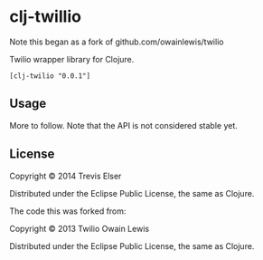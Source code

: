 # clj-twillio

Note this began as a fork of github.com/owainlewis/twilio

Twilio wrapper library for Clojure.

```
[clj-twilio "0.0.1"]
```

## Usage

More to follow. Note that the API is not considered stable yet.

<!-- ### SMS MESSAGES -->

<!-- First require the Twilio sms ns -->

<!-- ``` -->
<!-- (:require [twilio.core :as twilio])) -->
<!-- ``` -->

<!-- Send an SMS message -->

<!-- ```clojure -->
<!-- (twilio/with-auth "your-sid" "your-auth-token" -->
<!--   (twilio/send -->
<!--     {:From "+442033222504" -->
<!--      :To "+447846012894" -->
<!--      :Body "Hello world"})) -->
<!-- ``` -->

<!-- Since uppercase key names hurt my eyes, there's a helper function to make things cleaner -->

<!-- ```clojure -->
<!-- (def my-sms-message -->
<!--   (sms "+442033222504" ;; from -->
<!--        "+447846012894" ;; to -->
<!--        "OH HAI!"))     ;; message -->

<!-- ;; Send the message -->

<!-- (twilio/with-auth "your-sid" "your-auth-token" -->
<!--   (twilio/send my-sms-message)) -->

<!-- ``` -->

<!-- Fetch all your sent messages -->

<!-- ```clojure -->
<!-- (twilio/with-auth "your-sid" "your-auth-token" -->
<!--   (twilio/get-messages)) -->
<!-- ``` -->

## License

Copyright © 2014 Trevis Elser

Distributed under the Eclipse Public License, the same as Clojure.


The code this was forked from:

Copyright © 2013 Twilio Owain Lewis

Distributed under the Eclipse Public License, the same as Clojure.
